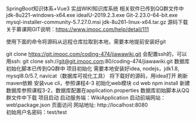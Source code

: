 SpringBoot知识体系+Vue3 实战WIKI知识库系统
相关软件已传到QQ群文件中
jdk-8u221-windows-x64.exe
ideaIU-2019.2.3.exe
Git-2.23.0-64-bit.exe
mysql-installer-community-5.7.27.0.msi
jdk-8u261-linux-x64.tar.gz
源码下载
关于慕课网GIT说明：https://www.imooc.com/help/detail/111

使用下面的命令将源码从远程仓库拉取到本地，需要本地提前安装好git

git clone https://git.imooc.com/coding-474/jiawawiki.git
会配置ssh的，可以用ssh:
git clone ssh://git@git.imooc.com:80/coding-474/jiawawiki.git
数据库初始化脚本已传到QQ群中
项目初始化
需要本地安装好idea, nodejs，jdk1.8, mysql8.0/5.7, navicat（数据库可视化工具）
将下载好的源码，用idea打开
刷新maven依赖
安装vue cli，参照课程4-3
初始化web模块
cd web
npm install
新建数据库参照课程3-2，数据库配置在application.properties
数据库初始脚本从QQ群文件中下载
项目启动
启动服务端：WikiApplication
启动前端网站：web\package.json
页面访问
网站地址: http://localhost:8080<br> 初始用户名密码：test/test